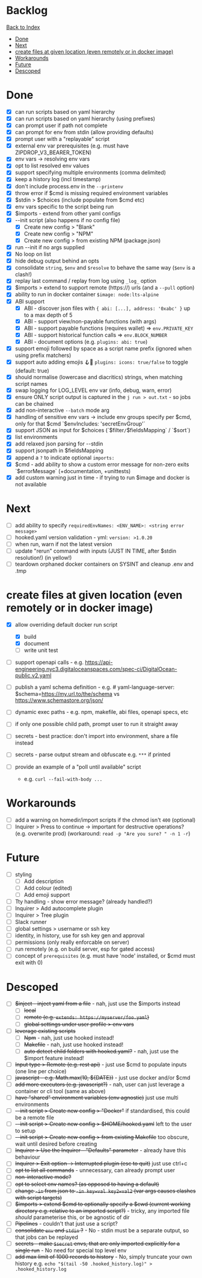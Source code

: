 # Backlog <!-- omit in toc -->

[Back to Index](README.md)

- [Done](#done)
- [Next](#next)
- [create files at given location (even remotely or in docker image)](#create-files-at-given-location-even-remotely-or-in-docker-image)
- [Workarounds](#workarounds)
- [Future](#future)
- [Descoped](#descoped)


# Done

- [x] can run scripts based on yaml hierarchy
- [x] can run scripts based on yaml hierarchy (using prefixes)
- [x] can prompt user if path not complete
- [x] can prompt for env from stdin (allow providing defaults)
- [x] prompt user with a "replayable" script
- [x] external env var prerequisites (e.g. must have ZIPDROP_V3_BEARER_TOKEN)
- [x] env vars -> resolving env vars
- [x] opt to list resolved env values
- [x] support specifying multiple environments (comma delimited)
- [x] keep a history log (incl timestamp)
- [x] don't include process.env in the `--printenv`
- [x] throw error if $cmd is missing required environment variables
- [x] $stdin > $choices (include populate from $cmd etc)
- [x] env vars specific to the script being run
- [x] $imports - extend from other yaml configs
- [x] --init script (also happens if no config file)
  - [x] Create new config > "Blank"
  - [x] Create new config > "NPM"
  - [x] Create new config > from existing NPM (package.json)
- [x] run --init if no args supplied
- [x] No loop on list
- [x] hide debug output behind an opts
- [x] consolidate `string`, `$env` and `$resolve` to behave the same way (`$env` is a clash!)
- [x] replay last command / replay from log using `_log_` option
- [x] $imports > extend to support remote (https://) urls (and a `--pull` option)
- [x] ability to run in docker container `$image: node:lts-alpine`
- [x] ABI support
  - [x] ABI - discover json files with `{ abi: [...], address: '0xabc' }` up to a max depth of 5
  - [x] ABI - support view/non-payable functions (with args)
  - [x] ABI - support payable functions (requires wallet) => `env.PRIVATE_KEY`
  - [x] ABI - support historical function calls => `env.BLOCK_NUMBER`
  - [x] ABI - document options (e.g. `plugins: abi: true`)
- [x] support emoji followed by space as a script name prefix (ignored when using prefix matchers)
- [x] support auto adding emojis  🪝📁 `plugins: icons: true/false` to toggle (default: true)
- [x] should normalise (lowercase and diacritics) strings, when matching script names
- [x] swap logging for LOG_LEVEL env var (info, debug, warn, error)
- [x] ensure ONLY script output is captured in the `j run > out.txt` - so jobs can be chained
- [x] add non-interactive `--batch` mode arg
- [x] handling of sensitive env vars -> include env groups specify per $cmd, only for that $cmd `$envIncludes: 'secretEnvGroup'`
- [x] support JSON as input for $choices (`$filter` / `$fieldsMapping` / `$sort`)
- [x] list environments
- [x] add relaxed json parsing for --stdin
- [x] support jsonpath in $fieldsMapping
- [x] append a `?` to indicate optional `imports:`
- [x] $cmd - add ability to show a custom error message for non-zero exits `$errorMessage` (+documentation, +unittests)
- [x] add custom warning just in time - if trying to run $image and docker is not available

# Next

<!-- - [ ] precalc options if no env inputs? ?? No idea -->
- [ ] add ability to specify `requiredEnvNames: <ENV_NAME>: <string error message>`
- [ ] hooked.yaml version validation - yml: `version: >1.0.20`
- [ ] when run, warn if not the latest version
- [ ] update "rerun" command with inputs (JUST IN TIME, after $stdin resolution!) (in yellow!)
- [ ] teardown orphaned docker containers on SYSINT and cleanup .env and .tmp

# create files at given location (even remotely or in docker image)

- [x] allow overriding default docker run script
  - [x] build
  - [x] document
  - [ ] write unit test

- [ ] support openapi calls - e.g. https://api-engineering.nyc3.digitaloceanspaces.com/spec-ci/DigitalOcean-public.v2.yaml
- [ ] publish a yaml schema definition - e.g. # yaml-language-server: $schema=https://my.url.to/the/schema vs https://www.schemastore.org/json/
  
- [ ] dynamic exec paths - e.g. npm, makefile, abi files, openapi specs, etc
- [ ] if only one possible child path, prompt user to run it straight away
- [ ] secrets - best practice: don't import into environment, share a file instead
- [ ] secrets - parse output stream and obfuscate e.g. `***` if printed

- [ ] provide an example of a "poll until available" script
  - e.g. `curl --fail-with-body ...`

# Workarounds
- [ ] add a warning on homedir/import scripts if the chmod isn't `400` (optional)
- [ ] Inquirer > Press to continue -> important for destructive operations? (e.g. overwrite prod) (workaround: `read -p "Are you sure? " -n 1 -r`)

# Future
- [ ] styling
  - [ ] Add description
  - [ ] Add colour (edited)
  - [ ] Add emoji support
- [ ] Tty handling - show error message? (already handled?)
- [ ] Inquirer > Add autocomplete plugin
- [ ] Inquirer > Tree plugin
- [ ] Slack runner
- [ ] global settings > username or ssh key
- [ ] identity, in history, use for ssh key gen and approval
- [ ] permissions (only really enforcable on server)
- [ ] run remotely (e.g. on build server, esp for gated access)
- [ ] concept of `prerequisites` (e.g. must have 'node' installed, or $cmd must exit with 0)

# Descoped
- [ ] ~~$inject - inject yaml from a file~~ - nah, just use the $imports instead
  - [ ] ~~local~~
  - [ ] ~~remote (e.g. `extends: https://myserver/foo.yaml`)~~
  - [ ] ~~global settings under user profile > env vars~~
- [ ] ~~leverage existing scripts~~
  - [ ] ~~Npm~~ - nah, just use hooked instead!
  - [ ] ~~Makefile~~ - nah, just use hooked instead!
  - [ ] ~~auto detect child folders with hooked.yaml?~~ - nah, just use the $import feature instead!
- [ ] ~~Input type > Remote (e.g. rest api)~~ - just use $cmd to populate inputs (one line per choice)
- [ ] ~~javascript - e.g. Math.max(10, ${DATE})~~ - just use docker and/or $cmd
- [ ] ~~add more executors (e.g. javascript?)~~ - nah, user can just leverage a container or cli tool (same as above)
- [ ] ~~have "shared" environment variables (env agnostic)~~ just use multi environments
- [ ] ~~--init script > Create new config > "Docker"~~ if standardised, this could be a remote file
- [ ] ~~--init script > Create new config > $HOME/hooked.yaml~~ left to the user to setup
- [ ] ~~--init script > Create new config > from existing Makefile~~ too obscure, wait until desired before creating
- [ ] ~~Inquirer > Use the Inquirer - "Defaults" parameter~~ - already have this behaviour
- [ ] ~~Inquirer > Exit option -> Interrupted plugin (esc to quit)~~ just use ctrl+c
- [ ] ~~opt to list all commands~~ - unnecessary, can already prompt user
- [ ] ~~non-interactive mode?~~
- [ ] ~~opt to select env names? (as opposed to having a default)~~
- [ ] ~~change `-in` from json to `-in key=val key2=val2` (var args causes clashes with script targets)~~
- [ ] ~~$imports > extend $cmd to optionally specify a $cwd (current working directory e.g. relative to an imported script?)~~ - tricky, any imported file *should* parameterise this, or be agnostic of dir
- [ ] ~~Pipelines~~ - couldn't that just use a script?
- [ ] ~~consolidate `env` and `stdin` ?~~ - No - stdin must be a separate output, so that jobs can be replayed
- [ ] ~~secrets - make `$secret` envs, that are only imported explicitly for a single run~~ - No need for special top level env
- [ ] ~~add max limit of 1000 records to history~~ - No, simply truncate your own history e.g. `echo "$(tail -50 .hooked_history.log)" > .hooked_history.log`